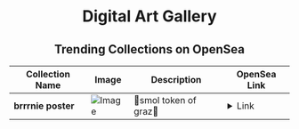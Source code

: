 <div align="center">

# Digital Art Gallery

## Trending Collections on OpenSea

| Collection Name                       | Image                                                                                     | Description                       | OpenSea Link                                                                                          |
|---------------------------------------|-------------------------------------------------------------------------------------------|-----------------------------------|--------------------------------------------------------------------------------------------------------|
| **brrrnie poster** | ![Image](https://i.seadn.io/s/raw/files/d8f952680a1d9a0034757080def403c4.png?w=500&auto=format?w=200&auto=format) | ⃤smol token of graz⃤ | <details><summary>Link</summary>[brrrnie poster](https://opensea.io/collection/brrrnie-poster)</details> |

</div>